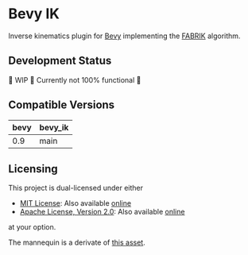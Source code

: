# Bevy IK

Inverse kinematics plugin for [Bevy](https://bevyengine.org/) implementing the [FABRIK](http://www.andreasaristidou.com/FABRIK.html) algorithm.

## Development Status

🚧 WIP 🚧 Currently not 100% functional 🚧

## Compatible Versions

|bevy|bevy_ik|
|---|---|
|0.9|main|

## Licensing

This project is dual-licensed under either

- [MIT License](./LICENSE-MIT): Also available [online](http://opensource.org/licenses/MIT)
- [Apache License, Version 2.0](./LICENSE-APACHE): Also available [online](http://www.apache.org/licenses/LICENSE-2.0)

at your option.

The mannequin is a derivate of [this asset](https://vertexarcade.gumroad.com/l/adjustable-mannequin).
